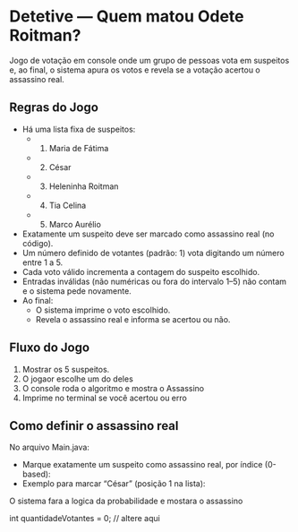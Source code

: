 # Detetive — Quem matou Odete Roitman?

Jogo de votação em console onde um grupo de pessoas vota em suspeitos e, ao final, o sistema apura os votos e revela se a votação acertou o assassino real.

## Regras do Jogo
- Há uma lista fixa de suspeitos:
  - 1. Maria de Fátima
  - 2. César
  - 3. Heleninha Roitman
  - 4. Tia Celina
  - 5. Marco Aurélio
- Exatamente um suspeito deve ser marcado como assassino real (no código).
- Um número definido de votantes (padrão: 1) vota digitando um número entre 1 a 5.
- Cada voto válido incrementa a contagem do suspeito escolhido.
- Entradas inválidas (não numéricas ou fora do intervalo 1–5) não contam e o sistema pede novamente.
- Ao final:
  - O sistema imprime o voto escolhido.
  - Revela o assassino real e informa se acertou ou não.

## Fluxo do Jogo
1. Mostrar os 5 suspeitos.
2. O jogaor escolhe um do deles
3. O console roda o algoritmo e mostra o Assassino
4. Imprime no terminal se você acertou ou erro

## Como definir o assassino real
No arquivo Main.java:
- Marque exatamente um suspeito como assassino real, por índice (0-based):
- Exemplo para marcar “César” (posição 1 na lista):

O sistema fara a logica da probabilidade e mostara o assassino 

int quantidadeVotantes = 0; // altere aqui
